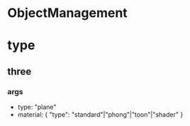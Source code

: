 # ObjectManagement

# type
## three
### args
- type: "plane"
- material: { "type": "standard"|"phong"|"toon"|"shader" }